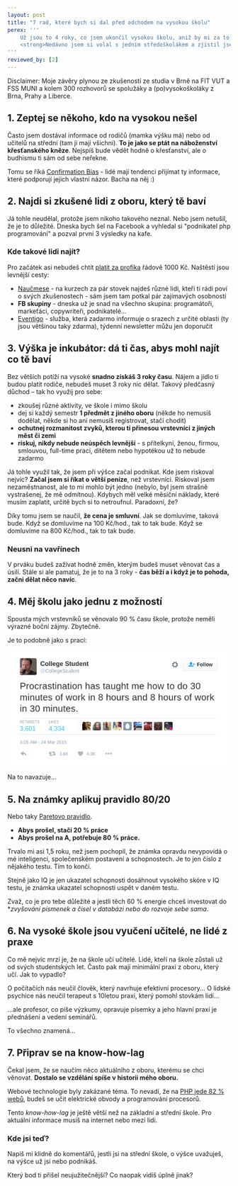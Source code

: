 ```yaml
---
layout: post
title: "7 rad, které bych si dal před odchodem na vysokou školu"
perex: '''
    Už jsou to 4 roky, co jsem ukončil vysokou školu, aniž by mi za to dali titul. Během těch 4 let se mě na vysokou školu ptalo lidí, které bych spočítal na prstech jedné ruky. A na titul? Nikdo.<br><br> 
    <strong>Nedávno jsem si volal s jedním středoškolákem a zjistil jsem, že vysoká škola je stále brána jako něco posvátného, důležitého a hlavně bez vhledu nikoho jiného než učitelů a rodičů.</strong> Řekl jsem si, že sepíšu svoje postřehy a rady, které bych si moc rád dal 8 let zpátky. <strong>Jestli je ti 18-19 let a zvažuješ co dál, pokračuj.</strong>
'''
reviewed_by: [2]
---
```


Disclaimer: Moje závěry plynou ze zkušeností ze studia v Brně na FIT VUT a FSS MUNI a kolem 300 rozhovorů se spolužáky a (po)vysokoškoláky z Brna, Prahy a Liberce.  


## 1. Zeptej se někoho, kdo na vysokou nešel

Často jsem dostával informace od rodičů (mamka výšku má) nebo od učitelů na střední (tam ji mají všichni). **To je jako se ptát na náboženství křesťanského kněze**. Nejspíš bude vědět hodně o křesťanství, ale o budhismu ti sám od sebe neřekne.

Tomu se říká [Confirmation Bias](https://cs.wikipedia.org/wiki/Konfirma%C4%8Dn%C3%AD_zkreslen%C3%AD) - lidé mají tendenci přijímat ty informace, které podporují jejich vlastní názor. Bacha na něj :) 

## 2. Najdi si zkušené lidi z oboru, který tě baví 

Já tohle neudělal, protože jsem nikoho takového neznal. Nebo jsem netušil, že je to důležité. Dneska bych šel na Facebook a vyhledal si "podnikatel php programování" a pozval první 3 výsledky na kafe.
   
### Kde takové lidi najít?
 
Pro začátek asi nebudeš chtít [platit za profíka](https://poradci.cz/) řádově 1000 Kč. Naštěstí jsou levnější cesty:  

- [Naučmese](https://www.naucmese.cz/) - na kurzech za pár stovek najdeš různé lidi, kteří ti rádi poví o svých zkušenostech - sám jsem tam potkal pár zajímavých osobností
- **FB skupiny** - dneska už je snad na všechno skupina: programátoři, markeťáci, copywriteři, podnikatelé... 
- [Eventigo](https://eventigo.cz/) - služba, která zadarmo informuje o srazech z určité oblasti (ty jsou většinou taky zdarma), týdenní newsletter můžu jen doporučit 


## 3. Výška je inkubátor: dá ti čas, abys mohl najít co tě baví 

Bez větších potíží na vysoké **snadno získáš 3 roky času**. Nájem a jídlo ti budou platit rodiče, nebudeš muset 3 roky nic dělat. Takový předčasný důchod &ndash; tak ho využij pro sebe:

- zkoušej různé aktivity, ve škole i mimo školu
- dej si každý semestr **1 předmět z jiného oboru** (někde ho nemusíš dodělat, někde si ho ani nemusíš registrovat, stačí chodit)
- **ochutnej rozmanitost zvyků, kterou ti přinesou vrstevníci z jiných měst či zemi** 
- **riskuj, nikdy nebude neúspěch levnější** - s přítelkyní, ženou, firmou, smlouvou, full-time prací, dítětem nebo hypotékou už to nebude zadarmo

Já tohle využil tak, že jsem při výšce začal podnikat. Kde jsem riskoval nejvíc? **Začal jsem si říkat o větší peníze**, než vrstevníci. Riskoval jsem nezaměstnanost, ale to mi mohlo být jedno (nebylo, byl jsem strašně vystrašenej, že mě odmítnou). Kdybych měl velké měsíční náklady, které musím zaplatit, určitě bych si to netroufnul. Paradoxní, že?

Díky tomu jsem se naučil, **že cena je smluvní**. Jak se domluvíme, taková bude. Když se domluvíme na 100 Kč/hod., tak to tak bude. Když se domluvíme na 800 Kč/hod., tak to tak bude.


### Neusni na vavřínech

V prváku budeš zažívat hodně změn, kterým budeš muset věnovat čas a úsilí. Stále si ale pamatuj, že je to na 3 roky - **čas běží a i když je to pohoda, začni dělat něco navíc**.
 

## 4. Měj školu jako jednu z možností

Spousta mých vrstevníků se věnovalo 90 % času škole, protože neměli výrazné boční zájmy.
Zbytečně.

Je to podobně jako s prací:
  
<img src="/assets/images/posts/2017/university/procrastination.png" class="thumbnail">

Na to navazuje...
 
 
## 5. Na známky aplikuj pravidlo 80/20
 
Nebo taky [Paretovo pravidlo](https://cs.wikipedia.org/wiki/Paret%C5%AFv_princip).

- **Abys prošel, stačí 20 % práce**
- **Abys prošel na A, potřebuje 80 % práce.**

Trvalo mi asi 1,5 roku, než jsem pochopil, že známka opravdu nevypovídá o mé inteligenci, společenském postavení a schopnostech. Je to jen číslo z nějakého testu. Tím to končí.

Stejně jako IQ je jen ukazatel schopnosti dosáhnout vysokého skóre v IQ testu, je známka ukazatel schopnosti uspět v daném testu.

Zvaž, co je pro tebe důležité a jestli těch 60 % energie chceš investovat do **zvyšování písmenek a čísel v databázi nebo do rozvoje sebe sama*.


## 6. Na vysoké škole jsou vyučení učitelé, ne lidé z praxe

Co mě nejvíc mrzí je, že na škole učí učitelé. Lidé, kteří na škole zůstali už od svých studentských let. Často pak mají minimální praxi z oboru, který učí. Jak to vypadlo?

O počítačích nás neučil člověk, který navrhuje efektivní procesory...
O lidské psychice nás neučil terapeut s 10letou praxí, který pomohl stovkám lidí...

...ale profesor, co píše výzkumy, opravuje písemky a jeho hlavní praxí je přednášení a vedení seminářů.

To všechno znamená...


## 7. Připrav se na know-how-lag
 
Čekal jsem, že se naučím něco aktuálního z oboru, kterému se chci věnovat. **Dostalo se vzdělání spíše v historii mého oboru.**

Webové technologie byly zakázané téma. To nevadí, že na [PHP jede 82 % webů](https://w3techs.com/technologies/details/pl-php/all/all), budeš se učit elektrické obvody a programování procesorů.

Tento *know-how-lag* je ještě větší než na základní a střední škole. Pro aktuální informace musíš na internet nebo mezi lidi.


### Kde jsi teď?
 
Napiš mi klidně do komentářů, jestli jsi na střední škole, o výšce uvažuješ, na výšce už jsi nebo podnikáš.

Který bod ti přišel neujužitečnější? Co naopak vidíš úplně jinak?
 
